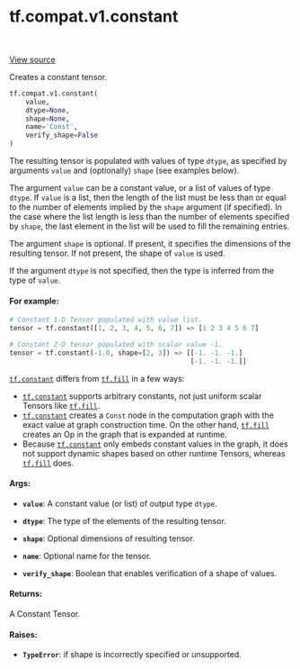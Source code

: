 <div itemscope itemtype="http://developers.google.com/ReferenceObject">
<meta itemprop="name" content="tf.compat.v1.constant" />
<meta itemprop="path" content="Stable" />
</div>

# tf.compat.v1.constant

<!-- Insert buttons and diff -->

<table class="tfo-notebook-buttons tfo-api" align="left">
</table>

<a target="_blank" href="/code/stable/tensorflow/python/framework/constant_op.py">View source</a>



Creates a constant tensor.

``` python
tf.compat.v1.constant(
    value,
    dtype=None,
    shape=None,
    name='Const',
    verify_shape=False
)
```



<!-- Placeholder for "Used in" -->

The resulting tensor is populated with values of type `dtype`, as
specified by arguments `value` and (optionally) `shape` (see examples
below).

The argument `value` can be a constant value, or a list of values of type
`dtype`. If `value` is a list, then the length of the list must be less
than or equal to the number of elements implied by the `shape` argument (if
specified). In the case where the list length is less than the number of
elements specified by `shape`, the last element in the list will be used
to fill the remaining entries.

The argument `shape` is optional. If present, it specifies the dimensions of
the resulting tensor. If not present, the shape of `value` is used.

If the argument `dtype` is not specified, then the type is inferred from
the type of `value`.

#### For example:



```python
# Constant 1-D Tensor populated with value list.
tensor = tf.constant([1, 2, 3, 4, 5, 6, 7]) => [1 2 3 4 5 6 7]

# Constant 2-D tensor populated with scalar value -1.
tensor = tf.constant(-1.0, shape=[2, 3]) => [[-1. -1. -1.]
                                             [-1. -1. -1.]]
```

<a href="../../../tf/constant.md"><code>tf.constant</code></a> differs from <a href="../../../tf/fill.md"><code>tf.fill</code></a> in a few ways:

*   <a href="../../../tf/constant.md"><code>tf.constant</code></a> supports arbitrary constants, not just uniform scalar
    Tensors like <a href="../../../tf/fill.md"><code>tf.fill</code></a>.
*   <a href="../../../tf/constant.md"><code>tf.constant</code></a> creates a `Const` node in the computation graph with the
    exact value at graph construction time. On the other hand, <a href="../../../tf/fill.md"><code>tf.fill</code></a>
    creates an Op in the graph that is expanded at runtime.
*   Because <a href="../../../tf/constant.md"><code>tf.constant</code></a> only embeds constant values in the graph, it does
    not support dynamic shapes based on other runtime Tensors, whereas
    <a href="../../../tf/fill.md"><code>tf.fill</code></a> does.

#### Args:


* <b>`value`</b>:          A constant value (or list) of output type `dtype`.

* <b>`dtype`</b>:          The type of the elements of the resulting tensor.

* <b>`shape`</b>:          Optional dimensions of resulting tensor.

* <b>`name`</b>:           Optional name for the tensor.

* <b>`verify_shape`</b>:   Boolean that enables verification of a shape of values.


#### Returns:

A Constant Tensor.



#### Raises:


* <b>`TypeError`</b>: if shape is incorrectly specified or unsupported.

